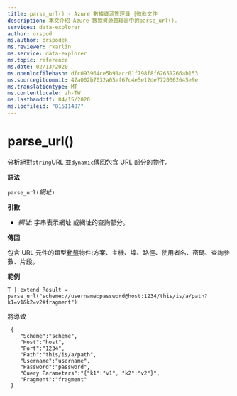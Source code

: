 ```yaml
---
title: parse_url() - Azure 數據資源管理員 |微軟文件
description: 本文介紹 Azure 數據資源管理器中的parse_url()。
services: data-explorer
author: orspod
ms.author: orspodek
ms.reviewer: rkarlin
ms.service: data-explorer
ms.topic: reference
ms.date: 02/13/2020
ms.openlocfilehash: dfc093964ce5b91acc01f798f8f62651266ab153
ms.sourcegitcommit: 47a002b7032a05ef67c4e5e12de7720062645e9e
ms.translationtype: MT
ms.contentlocale: zh-TW
ms.lasthandoff: 04/15/2020
ms.locfileid: "81511487"
---
```

# <a name="parse_url"></a>parse_url()

分析絕對`string`URL 並`dynamic`傳回包含 URL 部分的物件。


**語法**

`parse_url(`*網址*`)`

**引數**

* *網址*: 字串表示網址 或網址的查詢部分。

**傳回**

包含 URL 元件的類型[動態](./scalar-data-types/dynamic.md)物件:方案、主機、埠、路徑、使用者名、密碼、查詢參數、片段。

**範例**

```kusto
T | extend Result = parse_url("scheme://username:password@host:1234/this/is/a/path?k1=v1&k2=v2#fragment")
```

將導致

```
 {
    "Scheme":"scheme",
    "Host":"host",
    "Port":"1234",
    "Path":"this/is/a/path",
    "Username":"username",
    "Password":"password",
    "Query Parameters":"{"k1":"v1", "k2":"v2"}",
    "Fragment":"fragment"
 }
```